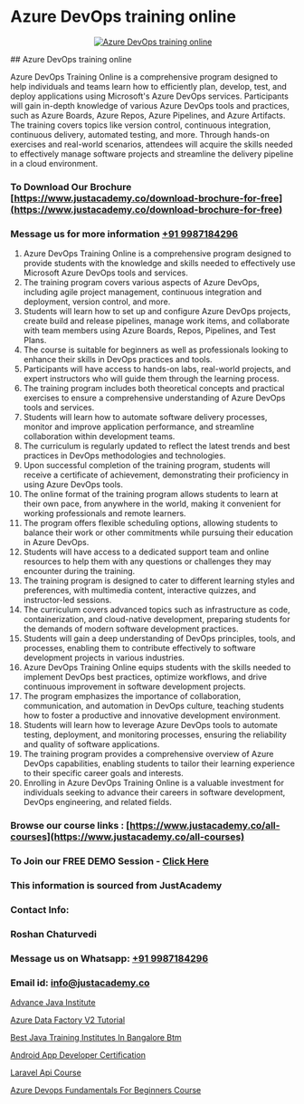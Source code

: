 # Azure DevOps training online

<p align="center">
  <a href="https://justacademy.co/course-detail/microsoft-azure-training">
    <img src="https://justacademy.co/storage2/course_image/1708336833_course_image.png" alt="Azure DevOps training online">
  </a>
</p>
## Azure DevOps training online

Azure DevOps Training Online is a comprehensive program designed to help individuals and teams learn how to efficiently plan, develop, test, and deploy applications using Microsoft's Azure DevOps services. Participants will gain in-depth knowledge of various Azure DevOps tools and practices, such as Azure Boards, Azure Repos, Azure Pipelines, and Azure Artifacts. The training covers topics like version control, continuous integration, continuous delivery, automated testing, and more. Through hands-on exercises and real-world scenarios, attendees will acquire the skills needed to effectively manage software projects and streamline the delivery pipeline in a cloud environment.
### To Download Our Brochure [https://www.justacademy.co/download-brochure-for-free](https://www.justacademy.co/download-brochure-for-free)
### Message us for more information [+91 9987184296](https://api.whatsapp.com/send?phone=919987184296)
1) Azure DevOps Training Online is a comprehensive program designed to provide students with the knowledge and skills needed to effectively use Microsoft Azure DevOps tools and services.
2) The training program covers various aspects of Azure DevOps, including agile project management, continuous integration and deployment, version control, and more.
3) Students will learn how to set up and configure Azure DevOps projects, create build and release pipelines, manage work items, and collaborate with team members using Azure Boards, Repos, Pipelines, and Test Plans.
4) The course is suitable for beginners as well as professionals looking to enhance their skills in DevOps practices and tools.
5) Participants will have access to hands-on labs, real-world projects, and expert instructors who will guide them through the learning process.
6) The training program includes both theoretical concepts and practical exercises to ensure a comprehensive understanding of Azure DevOps tools and services.
7) Students will learn how to automate software delivery processes, monitor and improve application performance, and streamline collaboration within development teams.
8) The curriculum is regularly updated to reflect the latest trends and best practices in DevOps methodologies and technologies.
9) Upon successful completion of the training program, students will receive a certificate of achievement, demonstrating their proficiency in using Azure DevOps tools.
10) The online format of the training program allows students to learn at their own pace, from anywhere in the world, making it convenient for working professionals and remote learners.
11) The program offers flexible scheduling options, allowing students to balance their work or other commitments while pursuing their education in Azure DevOps.
12) Students will have access to a dedicated support team and online resources to help them with any questions or challenges they may encounter during the training.
13) The training program is designed to cater to different learning styles and preferences, with multimedia content, interactive quizzes, and instructor-led sessions.
14) The curriculum covers advanced topics such as infrastructure as code, containerization, and cloud-native development, preparing students for the demands of modern software development practices.
15) Students will gain a deep understanding of DevOps principles, tools, and processes, enabling them to contribute effectively to software development projects in various industries.
16) Azure DevOps Training Online equips students with the skills needed to implement DevOps best practices, optimize workflows, and drive continuous improvement in software development projects.
17) The program emphasizes the importance of collaboration, communication, and automation in DevOps culture, teaching students how to foster a productive and innovative development environment.
18) Students will learn how to leverage Azure DevOps tools to automate testing, deployment, and monitoring processes, ensuring the reliability and quality of software applications.
19) The training program provides a comprehensive overview of Azure DevOps capabilities, enabling students to tailor their learning experience to their specific career goals and interests.
20) Enrolling in Azure DevOps Training Online is a valuable investment for individuals seeking to advance their careers in software development, DevOps engineering, and related fields.

### Browse our course links : [https://www.justacademy.co/all-courses](https://www.justacademy.co/all-courses) 
### To Join our FREE DEMO Session - [Click Here](https://www.justacademy.co/register-for-course-demo)


### This information is sourced from JustAcademy
### Contact Info:
### Roshan Chaturvedi
### Message us on Whatsapp: [+91 9987184296](https://api.whatsapp.com/send?phone=919987184296)
### Email id: [info@justacademy.co](mailto:info@justacademy.co)
                
[Advance Java Institute](https://www.linkedin.com/pulse/advance-java-institute-justacademy-coimbatore-rmcse?trackingId=D8dhHVu4jTVpNb%2ByWAKRwg%3D%3D&lipi=urn%3Ali%3Apage%3Ad_flagship3_company_admin%3BQ21fTVlsQ6eRatiOukp9mA%3D%3D)

[Azure Data Factory V2 Tutorial](https://www.linkedin.com/pulse/azure-data-factory-v2-tutorial-justacademy-cupertino-cxlue?trackingId=%2FPDRB5bUoy3OB0H8DVhLXA%3D%3D&lipi=urn%3Ali%3Apage%3Aorganization_admin_admin_feed_index%3B0f5088f0-e451-4206-ba9c-f99837906015)

[Best Java Training Institutes In Bangalore Btm](https://medium.com/@kumarishimmi99/best-java-training-institutes-in-bangalore-btm-f68373fad2e9)

[Android App Developer Certification](https://medium.com/@justacademytraining/android-app-developer-certification-ab683f2a3fb6)

[Laravel Api Course](https://justacademyin.github.io/justacademy/laravel-api-course)

[Azure Devops Fundamentals For Beginners Course](https://justacademyin.github.io/justacademy/azure-devops-fundamentals-for-beginners-course)

